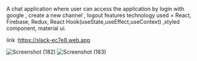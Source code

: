 A chat application where user can access the application by login with google , create a new channel , logout features
  technology used = React, Firebase, Redux, React Hook(useState,useEffect,useContext) ,styled component, material ui.
  
   link :https://slack-ec7e8.web.app
   
  ![Screenshot (182)](https://user-images.githubusercontent.com/40999861/146141739-021f94a6-f78a-4226-87d9-4b9e58a86c40.png)
![Screenshot (183)](https://user-images.githubusercontent.com/40999861/146141765-51b173a6-b1bc-47eb-a2ed-453c3230327f.png)

